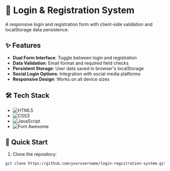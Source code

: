 # 🔐 Login & Registration System


A responsive login and registration form with client-side validation and localStorage data persistence.

## ✨ Features

- **Dual Form Interface**: Toggle between login and registration
- **Data Validation**: Email format and required field checks
- **Persistent Storage**: User data saved in browser's localStorage
- **Social Login Options**: Integration with social media platforms
- **Responsive Design**: Works on all device sizes

## 🛠 Tech Stack

- ![HTML5](https://img.shields.io/badge/HTML5-E34F26?style=flat&logo=html5&logoColor=white)
- ![CSS3](https://img.shields.io/badge/CSS3-1572B6?style=flat&logo=css3&logoColor=white)
- ![JavaScript](https://img.shields.io/badge/JavaScript-F7DF1E?style=flat&logo=javascript&logoColor=black)
- ![Font Awesome](https://img.shields.io/badge/Font_Awesome-528DD7?style=flat&logo=font-awesome&logoColor=white)

## 🚀 Quick Start

1. Clone the repository:
```bash
git clone https://github.com/yourusername/login-registration-system.git
```
